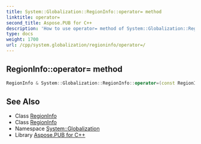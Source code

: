 ```yaml
---
title: System::Globalization::RegionInfo::operator= method
linktitle: operator=
second_title: Aspose.PUB for C++
description: 'How to use operator= method of System::Globalization::RegionInfo class in C++.'
type: docs
weight: 1700
url: /cpp/system.globalization/regioninfo/operator=/
---
```

## RegionInfo::operator= method




```cpp
RegionInfo & System::Globalization::RegionInfo::operator=(const RegionInfo &)=delete
```

## See Also

* Class [RegionInfo](../)
* Class [RegionInfo](../)
* Namespace [System::Globalization](../../)
* Library [Aspose.PUB for C++](../../../)
